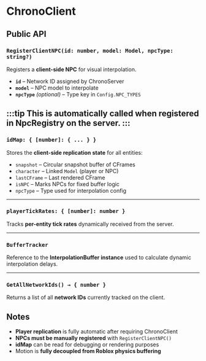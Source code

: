 # ChronoClient

## Public API

### `RegisterClientNPC(id: number, model: Model, npcType: string?)`

Registers a **client-side NPC** for visual interpolation.

- **`id`** – Network ID assigned by ChronoServer  
- **`model`** – NPC model to interpolate  
- **`npcType`** *(optional)* – Type key in `Config.NPC_TYPES`  

:::tip
This is automatically called when registered in NpcRegistry on the server.
:::
---

### `idMap: { [number]: { ... } }`

Stores the **client-side replication state** for all entities:

- `snapshot` – Circular snapshot buffer of CFrames  
- `character` – Linked `Model` (player or NPC)  
- `lastCFrame` – Last rendered CFrame  
- `isNPC` – Marks NPCs for fixed buffer logic  
- `npcType` – Type used for interpolation config  

---

### `playerTickRates: { [number]: number }`

Tracks **per-entity tick rates** dynamically received from the server.

---

### `BufferTracker`

Reference to the **InterpolationBuffer instance** used to calculate dynamic interpolation delays.

---

### `GetAllNetworkIds() → { number }`

Returns a list of all **network IDs** currently tracked on the client.


## Notes

- **Player replication** is fully automatic after requiring ChronoClient  
- **NPCs must be manually registered** with `RegisterClientNPC()`  
- **idMap** can be read for debugging or rendering purposes  
- Motion is **fully decoupled from Roblox physics buffering**

